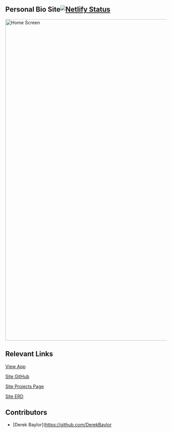  ## Personal Bio Site[![Netlify Status](https://api.netlify.com/api/v1/badges/be56c4a1-574b-4ba7-a3cf-d01fd50649ab/deploy-status)](https://https://app.netlify.com/sites/derek-baylor/settings/deploys)

<img width="1000" alt="Home Screen" src="https://zfjepfckphrvbatmvyud.supabase.in/storage/v1/object/public/personal-bio-storage/homepage-bio-site.PNG">

## Relevant Links
[View App](https://derek-baylor.netlify.app/)

[Site GitHub](https://github.com/DerekBaylor/personal-bio)

[Site Projects Page](https://github.com/DerekBaylor/personal-bio/projects/2)

[Site ERD](https://dbdiagram.io/d/6192feca02cf5d186b577b72)

## Contributors
- [Derek Baylor](https://github.com/DerekBaylor
